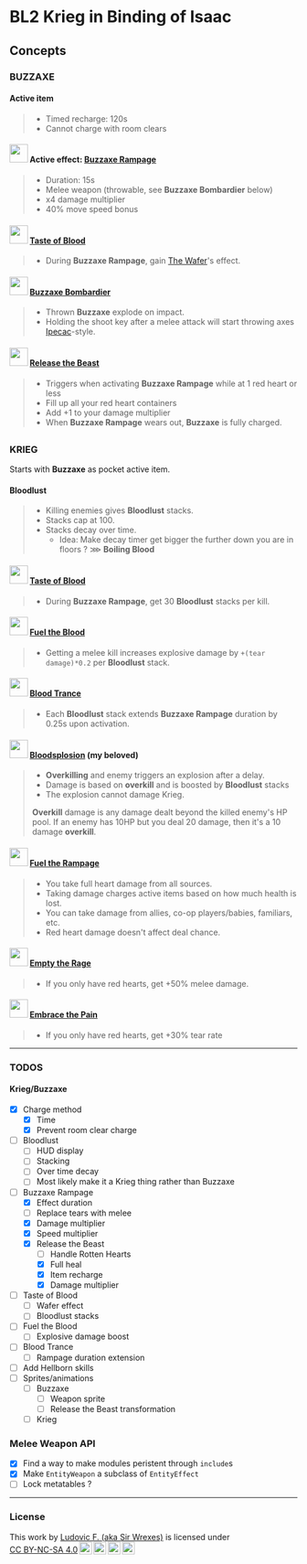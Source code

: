 
# BL2 Krieg in Binding of Isaac

## Concepts
<!--
### <img src="" width="32"> []()
>
-->
### BUZZAXE

#### Active item
>
> - Timed recharge: 120s
> - Cannot charge with room clears

#### <img src="https://cdn.prod.website-files.com/5ff36780a1084987868ce198/64efac7e795d4b7ff92d11b3_Buzz%20Axe%20Rampage%20(Krieg).webp" height="32"> Active effect: [Buzzaxe Rampage](https://www.lootlemon.com/skill/krieg-buzzaxerampage)
>
> - Duration: 15s
> - Melee weapon (throwable, see **Buzzaxe Bombardier** below)
> - x4 damage multiplier
> - 40% move speed bonus

#### <img src="https://cdn.prod.website-files.com/5ff36780a1084987868ce198/64f4cb2775a4071825ba5971_Taste%20of%20Blood%20(Krieg).avif" width="32"> [Taste of Blood](https://www.lootlemon.com/skill/krieg-tasteofblood)
>
> - During **Buzzaxe Rampage**, gain [The Wafer](https://bindingofisaacrebirth.fandom.com/wiki/The_Wafer)'s effect.

#### <img src="https://cdn.prod.website-files.com/5ff36780a1084987868ce198/64f4b6cc08cf3526fdd476be_Buzz%20Axe%20Bombardier%20(Krieg).webp" width="32"> [Buzzaxe Bombardier](https://www.lootlemon.com/skill/krieg-buzzaxebombardier)
>
> - Thrown **Buzzaxe** explode on impact.
> - Holding the shoot key after a melee attack will start throwing axes [Ipecac](https://bindingofisaacrebirth.fandom.com/wiki/Ipecac)-style.

#### <img src="https://cdn.prod.website-files.com/5ff36780a1084987868ce198/64f4c65487a8d9a3999aa7bd_Release%20the%20Beast%20(Krieg).avif" width="32"> [Release the Beast](https://www.lootlemon.com/skill/krieg-releasethebeast)
>
> - Triggers when  activating **Buzzaxe Rampage** while at 1 red heart or less
> - Fill up all your red heart containers
> - Add +1 to your damage multiplier
> - When **Buzzaxe Rampage** wears out, **Buzzaxe** is fully charged.

##

### KRIEG

Starts with **Buzzaxe** as pocket active item.

#### Bloodlust
>
> - Killing enemies gives **Bloodlust** stacks.
> - Stacks cap at 100.
> - Stacks decay over time.
>   - Idea: Make decay timer get bigger the further down you are in floors ? ⋙ **Boiling Blood**

#### <img src="https://cdn.prod.website-files.com/5ff36780a1084987868ce198/64f4cb2775a4071825ba5971_Taste%20of%20Blood%20(Krieg).avif" width="32"> [Taste of Blood](https://www.lootlemon.com/skill/krieg-tasteofblood)
>
> - During **Buzzaxe Rampage**, get 30 **Bloodlust** stacks per kill.

#### <img src="https://cdn.prod.website-files.com/5ff36780a1084987868ce198/64f4bcf889a029c41fb9bb85_Fuel%20the%20Blood%20(Krieg).webp" width="32"> [Fuel the Blood](https://www.lootlemon.com/skill/krieg-fueltheblood)
>
> - Getting a melee kill increases explosive damage by `+(tear damage)*0.2` per **Bloodlust** stack.

#### <img src="https://cdn.prod.website-files.com/5ff36780a1084987868ce198/64f4b6084133b5962d7da5f4_Blood%20Trance%20(Krieg).avif" width="32"> [Blood Trance](https://www.lootlemon.com/skill/krieg-bloodtrance)
>
> - Each **Bloodlust** stack extends **Buzzaxe Rampage** duration by 0.25s upon activation.

#### <img src="https://cdn.prod.website-files.com/5ff36780a1084987868ce198/64f4b63158f6038b2ab4f833_Bloodsplosion%20(Krieg).webp" width="32"> [Bloodsplosion](https://www.lootlemon.com/skill/krieg-bloodsplosion) (my beloved)
>
> - **Overkilling** and enemy triggers an explosion after a delay.
> - Damage is based on **overkill** and is boosted by **Bloodlust** stacks
> - The explosion cannot damage Krieg.
>
> **Overkill** damage is any damage dealt beyond the killed enemy's HP pool. If an enemy has 10HP but you deal 20 damage, then it's a 10 damage **overkill**.

#### <img src="https://cdn.prod.website-files.com/5ff36780a1084987868ce198/64f4bd055a7c8ff69c680772_Fuel%20the%20Rampage%20(Krieg).webp" width="32"> [Fuel the Rampage](https://www.lootlemon.com/skill/krieg-fueltherampage)
>
> - You take full heart damage from all sources.
> - Taking damage charges active items based on how much health is lost.
> - You can take damage from allies, co-op players/babies, familiars, etc.
> - Red heart damage doesn't affect deal chance.

#### <img src="https://cdn.prod.website-files.com/5ff36780a1084987868ce198/64f4bae95c8901d87eba382d_Empty%20the%20Rage%20(Krieg).webp" width="32"> [Empty the Rage](https://www.lootlemon.com/skill/krieg-emptytherage)
>
> - If you only have red hearts, get +50% melee damage.

#### <img src="https://cdn.prod.website-files.com/5ff36780a1084987868ce198/64f4bad6be566b5a010b0770_Embrace%20the%20Pain%20(Krieg).avif" width="32"> [Embrace the Pain](https://www.lootlemon.com/skill/krieg-embracethepain)
>
> - If you only have red hearts, get +30% tear rate

---

### TODOS

#### Krieg/Buzzaxe

- [x] Charge method
  - [x] Time
  - [x] Prevent room clear charge
- [ ] Bloodlust
  - [ ] HUD display
  - [ ] Stacking
  - [ ] Over time decay
  - [ ] Most likely make it a Krieg thing rather than Buzzaxe
- [ ] Buzzaxe Rampage
  - [x] Effect duration
  - [ ] Replace tears with melee
  - [x] Damage multiplier
  - [x] Speed multiplier
  - [x] Release the Beast
    - [ ] Handle Rotten Hearts
    - [x] Full heal
    - [x] Item recharge
    - [x] Damage multiplier
- [ ] Taste of Blood
  - [ ] Wafer effect
  - [ ] Bloodlust stacks
- [ ] Fuel the Blood
  - [ ] Explosive damage boost
- [ ] Blood Trance
  - [ ] Rampage duration extension
- [ ] Add Hellborn skills
- [ ] Sprites/animations
  - [ ] Buzzaxe
    - [ ] Weapon sprite
    - [ ] Release the Beast transformation
  - [ ] Krieg

### Melee Weapon API

- [x] Find a way to make modules peristent through `include`s
- [x] Make `EntityWeapon` a subclass of `EntityEffect`
- [ ] Lock metatables ?

---

### License

<p xmlns:cc="http://creativecommons.org/ns#" >This work by <a rel="cc:attributionURL dct:creator" property="cc:attributionName" href="https://github.com/SirWrexes">Ludovic F. (aka Sir Wrexes)</a> is licensed under <a href="https://creativecommons.org/licenses/by-nc-sa/4.0/?ref=chooser-v1" target="_blank" rel="license noopener noreferrer" style="display:inline-block;">CC BY-NC-SA 4.0<img style="height:22px!important;margin-left:3px;vertical-align:text-bottom;" src="https://mirrors.creativecommons.org/presskit/icons/cc.svg?ref=chooser-v1" alt=""><img style="height:22px!important;margin-left:3px;vertical-align:text-bottom;" src="https://mirrors.creativecommons.org/presskit/icons/by.svg?ref=chooser-v1" alt=""><img style="height:22px!important;margin-left:3px;vertical-align:text-bottom;" src="https://mirrors.creativecommons.org/presskit/icons/nc.svg?ref=chooser-v1" alt=""><img style="height:22px!important;margin-left:3px;vertical-align:text-bottom;" src="https://mirrors.creativecommons.org/presskit/icons/sa.svg?ref=chooser-v1" alt=""></a></p>
